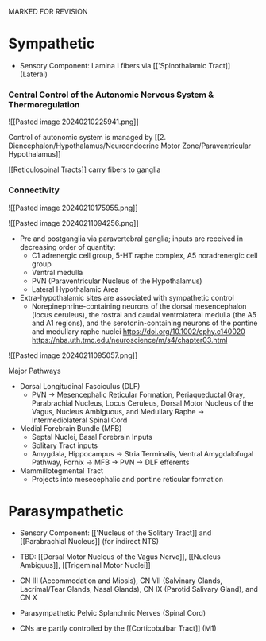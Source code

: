 MARKED FOR REVISION
# Sympathetic

- Sensory Component: Lamina I fibers via [['Spinothalamic Tract]] (Lateral)

### Central Control of the Autonomic Nervous System & Thermoregulation

![[Pasted image 20240210225941.png]]

Control of autonomic system is managed by [[2. Diencephalon/Hypothalamus/Neuroendocrine Motor Zone/Paraventricular Hypothalamus]]

[[Reticulospinal Tracts]] carry fibers to ganglia
### Connectivity

![[Pasted image 20240210175955.png]]

![[Pasted image 20240211094256.png]]

- Pre and postganglia via paravertebral ganglia; inputs are received in decreasing order of quantity: 
	- C1 adrenergic cell group, 5-HT raphe complex, A5 noradrenergic cell group
	- Ventral medulla
	- PVN (Paraventricular Nucleus of the Hypothalamus)
	- Lateral Hypothalamic Area
- Extra-hypothalamic sites are associated with sympathetic control
	- Norepinephrine-containing neurons of the dorsal mesencephalon (locus ceruleus), the rostral and caudal ventrolateral medulla (the A5 and A1 regions), and the serotonin-containing neurons of the pontine and medullary raphe nuclei
https://doi.org/10.1002/cphy.c140020
https://nba.uth.tmc.edu/neuroscience/m/s4/chapter03.html

![[Pasted image 20240211095057.png]]

Major Pathways
- Dorsal Longitudinal Fasciculus (DLF)
	- PVN -> Mesencephalic Reticular Formation, Periaqueductal Gray, Parabrachial Nucleus, Locus Ceruleus, Dorsal Motor Nucleus of the Vagus, Nucleus Ambiguous, and Medullary Raphe -> Intermediolateral Spinal Cord
- Medial Forebrain Bundle (MFB)
	- Septal Nuclei, Basal Forebrain Inputs
	- Solitary Tract inputs
	- Amygdala, Hippocampus -> Stria Terminalis, Ventral Amygdalofugal Pathway, Fornix -> MFB -> PVN -> DLF efferents
- Mammillotegmental Tract
	- Projects into mesecephalic and pontine reticular formation
# Parasympathetic

- Sensory Component: [['Nucleus of the Solitary Tract]] and [[Parabrachial Nucleus]] (for indirect NTS)
- TBD: [[Dorsal Motor Nucleus of the Vagus Nerve]], [[Nucleus Ambiguus]], [[Trigeminal Motor Nuclei]]

- CN III (Accommodation and Miosis), CN VII (Salvinary Glands, Lacrimal/Tear Glands, Nasal Glands), CN IX (Parotid Salivary Gland), and CN X
- Parasympathetic Pelvic Splanchnic Nerves (Spinal Cord)
- CNs are partly controlled by the [[Corticobulbar Tract]] (M1)